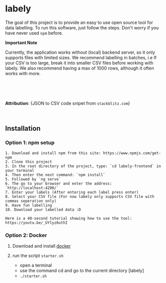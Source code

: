 # labely

The goal of this project is to provide an easy to use open source tool for data labelling. To run this software, just follow the steps. Don't worry if you have never used `npm` before.

**Important Note**

Currently, the application works without (local) backend server, so it only supports files with limited sizes. We recommend labelling in batches, i.e If your CSV is too large, break it into smaller CSV files before working with labely. We also recommend having a max of 1000 rows, although it often works with more.

<br/>
<br/>
<br/>

**Attribution**: {JSON to CSV code snipet from `stackblitz.com`}

<br>

## Installation

### Option 1: npm setup

    1. Download and install npm from this site: https://www.npmjs.com/get-npm
    2. Clone this project
    3. In the root directory of the project, type: `cd labely-frontend` in your terminal
    4. Then enter the next command: `npm install`
    5. Followed by `ng serve`
    6. The go to your browser and enter the address: `http://localhost:4200/`
    7. Enter your labels (After entering each label press enter)
    8. Select your CSV file (For now labely only supports CSV file with commas seperation only)
    9. Have fun labelling
    10. Download your labelled data :D

    Here is a 40-second tutorial showing how to use the tool: https://youtu.be/_UYlyz6uthI

### Option 2: Docker

1.  Download and install <a href="https://www.docker.com/get-started">docker</a>

2.  run the script `starter.sh`
    * open a terminal <br/>
    * use the command cd and go to the current directory [labely] <br/>
    * `./starter.sh` <br/>
